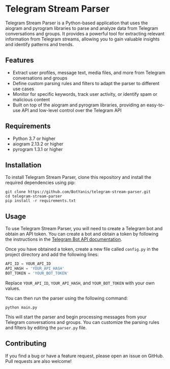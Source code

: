 # Telegram Stream Parser

Telegram Stream Parser is a Python-based application that uses the aiogram and pyrogram libraries to parse and analyze data from Telegram conversations and groups. It provides a powerful tool for extracting relevant information from Telegram streams, allowing you to gain valuable insights and identify patterns and trends.

## Features

- Extract user profiles, message text, media files, and more from Telegram conversations and groups
- Define custom parsing rules and filters to adapt the parser to different use cases
- Monitor for specific keywords, track user activity, or identify spam or malicious content
- Built on top of the aiogram and pyrogram libraries, providing an easy-to-use API and low-level control over the Telegram API

## Requirements

- Python 3.7 or higher
- aiogram 2.13.2 or higher
- pyrogram 1.3.1 or higher

## Installation

To install Telegram Stream Parser, clone this repository and install the required dependencies using pip:

```
git clone https://github.com/BotYanis/telegram-stream-parser.git
cd telegram-stream-parser
pip install -r requirements.txt
```

## Usage

To use Telegram Stream Parser, you will need to create a Telegram bot and obtain an API token. You can create a bot and obtain a token by following the instructions in the [Telegram Bot API documentation](https://core.telegram.org/bots#3-how-do-i-create-a-bot).

Once you have obtained a token, create a new file called `config.py` in the project directory and add the following lines:

```python
API_ID = YOUR_API_ID
API_HASH = 'YOUR_API_HASH'
BOT_TOKEN = 'YOUR_BOT_TOKEN'
```

Replace `YOUR_API_ID`, `YOUR_API_HASH`, and `YOUR_BOT_TOKEN` with your own values.

You can then run the parser using the following command:

```
python main.py
```

This will start the parser and begin processing messages from your Telegram conversations and groups. You can customize the parsing rules and filters by editing the `parser.py` file.

## Contributing

If you find a bug or have a feature request, please open an issue on GitHub. Pull requests are also welcome!
